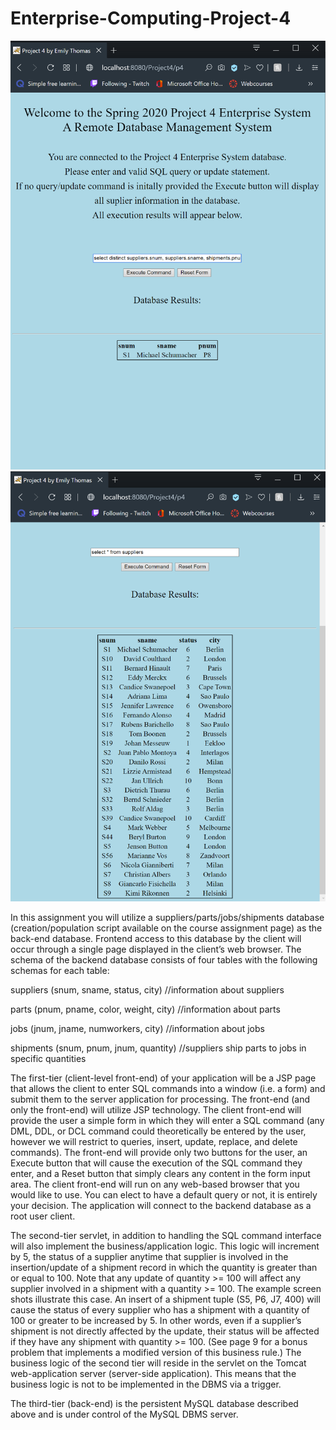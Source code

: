 # Enterprise-Computing-Project-4

![alt text](https://github.com/itsemmie/Enterprise-Computing-Project-4/blob/master/project-preview.PNG?raw=true)
![alt text](https://github.com/itsemmie/Enterprise-Computing-Project-4/blob/master/project-preview2.PNG?raw=true)

In this assignment you will utilize a suppliers/parts/jobs/shipments database
(creation/population script available on the course assignment page) as the back-end database. Frontend access to this database by the client will occur through a single page displayed in the client’s web
browser. The schema of the backend database consists of four tables with the following schemas for
each table:

suppliers (snum, sname, status, city) //information about suppliers

parts (pnum, pname, color, weight, city) //information about parts

jobs (jnum, jname, numworkers, city) //information about jobs

shipments (snum, pnum, jnum, quantity) //suppliers ship parts to jobs in specific quantities
 
 
The first-tier (client-level front-end) of your application will be a JSP page that allows the client to
enter SQL commands into a window (i.e. a form) and submit them to the server application for
processing. The front-end (and only the front-end) will utilize JSP technology. The client front-end
will provide the user a simple form in which they will enter a SQL command (any DML, DDL, or
DCL command could theoretically be entered by the user, however we will restrict to queries, insert,
update, replace, and delete commands). The front-end will provide only two buttons for the user, an
Execute button that will cause the execution of the SQL command they enter, and a Reset button that
simply clears any content in the form input area. The client front-end will run on any web-based
browser that you would like to use. You can elect to have a default query or not, it is entirely your
decision. The application will connect to the backend database as a root user client.

The second-tier servlet, in addition to handling the SQL command interface will also implement the
business/application logic. This logic will increment by 5, the status of a supplier anytime that supplier
is involved in the insertion/update of a shipment record in which the quantity is greater than or equal to
100. Note that any update of quantity >= 100 will affect any supplier involved in a shipment with a
quantity >= 100. The example screen shots illustrate this case. An insert of a shipment tuple (S5, P6,
J7, 400) will cause the status of every supplier who has a shipment with a quantity of 100 or greater to
be increased by 5. In other words, even if a supplier’s shipment is not directly affected by the update,
their status will be affected if they have any shipment with quantity >= 100. (See page 9 for a bonus
problem that implements a modified version of this business rule.) The business logic of the
second tier will reside in the servlet on the Tomcat web-application server (server-side application).
This means that the business logic is not to be implemented in the DBMS via a trigger.

The third-tier (back-end) is the persistent MySQL database described above and is under control of the
MySQL DBMS server. 
